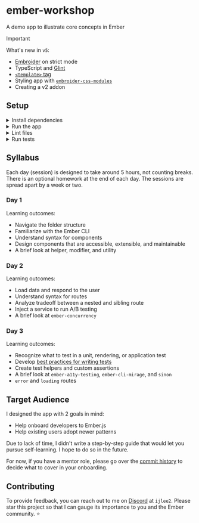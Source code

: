 # ember-workshop

A demo app to illustrate core concepts in Ember

> [!IMPORTANT]
>
> What's new in `v5`:
>
> - [Embroider](https://github.com/embroider-build/embroider) on strict mode
> - TypeScript and [Glint](https://typed-ember.gitbook.io/glint/)
> - [`<template>` tag](https://github.com/ember-template-imports/ember-template-imports)
> - Styling app with [`embroider-css-modules`](https://github.com/ijlee2/embroider-css-modules)
> - Creating a v2 addon


## Setup

<details>

<summary>Install dependencies</summary>

1. Clone this repo.

    ```bash
    git clone git@github.com:ijlee2/ember-workshop.git
    ```

1. Change directory.

    ```bash
    cd ember-workshop
    ```

1. Use `pnpm` to install dependencies.

    ```bash
    pnpm install
    ```

</details>


<details>

<summary>Run the app</summary>

1. Once dependencies have been installed, you can run the [app](./my-app).

    ```sh
    # From the workspace root
    pnpm start
    ```

1. Open the app at [http://localhost:4200](http://localhost:4200).

</details>


<details>

<summary>Lint files</summary>

1. When you write code, please check that it meets the linting rules.

    ```sh
    # From the workspace root
    pnpm lint
    ```

1. You can run `lint:fix` to automatically fix linting errors.

    ```sh
    # From the workspace root
    pnpm lint:fix
    ```

</details>


<details>

<summary>Run tests</summary>

1. When you write code, please check that all tests continue to pass.

    ```sh
    # From the workspace root
    pnpm test
    ```

</details>


## Syllabus

Each day (session) is designed to take around 5 hours, not counting breaks. There is an optional homework at the end of each day. The sessions are spread apart by a week or two.


### Day 1

Learning outcomes:

- Navigate the folder structure
- Familiarize with the Ember CLI
- Understand syntax for components
- Design components that are accessible, extensible, and maintainable
- A brief look at helper, modifier, and utility


### Day 2

Learning outcomes:

- Load data and respond to the user
- Understand syntax for routes
- Analyze tradeoff between a nested and sibling route
- Inject a service to run A/B testing
- A brief look at `ember-concurrency`


### Day 3

Learning outcomes:

- Recognize what to test in a unit, rendering, or application test
- Develop [best practices for writing tests](https://crunchingnumbers.live/2019/10/11/write-tests-like-a-mathematician-part-3/)
- Create test helpers and custom assertions
- A brief look at `ember-a11y-testing`, `ember-cli-mirage`, and `sinon`
- `error` and `loading` routes 


## Target Audience

I designed the app with 2 goals in mind:

- Help onboard developers to Ember.js
- Help existing users adopt newer patterns

Due to lack of time, I didn't write a step-by-step guide that would let you pursue self-learning. I hope to do so in the future.

For now, if you have a mentor role, please go over the [commit history](https://github.com/ijlee2/ember-workshop/commits/main) to decide what to cover in your onboarding.


## Contributing

To provide feedback, you can reach out to me on [Discord](https://discord.gg/emberjs) at `ijlee2`. Please star this project so that I can gauge its importance to you and the Ember community. ⭐
